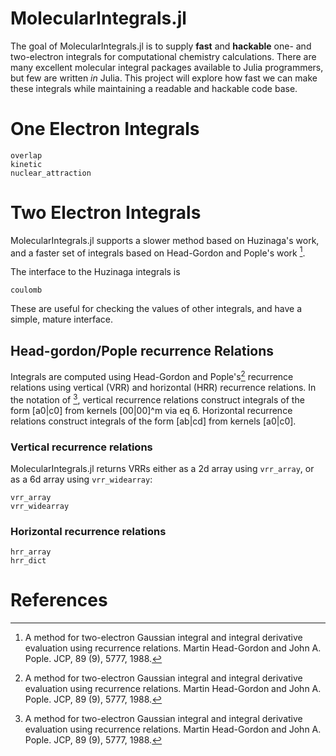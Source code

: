 # MolecularIntegrals.jl

The goal of MolecularIntegrals.jl is to supply **fast** and
**hackable** one- and two-electron integrals for computational
chemistry calculations.  There are many excellent molecular integral
packages available to Julia programmers, but few are written *in*
Julia. This project will explore how fast we can make these integrals
while maintaining a readable and hackable code base.

# One Electron Integrals
```@docs
overlap
kinetic
nuclear_attraction
```

# Two Electron Integrals
MolecularIntegrals.jl supports a slower method based on Huzinaga's work,
and a faster set of integrals based on Head-Gordon and Pople's work [^HGP].

The interface to the Huzinaga integrals is
```@docs
coulomb
```
These are useful for checking the values of other integrals, and have a 
simple, mature interface.

## Head-gordon/Pople recurrence Relations
Integrals are computed using Head-Gordon and Pople's[^HGP] recurrence relations using
vertical (VRR) and horizontal (HRR) recurrence relations. In the notation of [^HGP], vertical recurrence relations 
construct integrals of the form [a0|c0] from kernels [00|00]^m via eq 6. Horizontal recurrence relations 
construct integrals of the form [ab|cd] from kernels [a0|c0].

### Vertical recurrence relations
MolecularIntegrals.jl returns VRRs either as a 2d array using `vrr_array`, or as 
a 6d array using `vrr_widearray`:
```@docs
vrr_array
vrr_widearray
```

### Horizontal recurrence relations
```@docs
hrr_array
hrr_dict
```


# References
[^HGP]: A method for two-electron Gaussian integral and integral derivative
      evaluation using recurrence relations. Martin Head-Gordon and John
      A. Pople. JCP, 89 (9), 5777, 1988.
